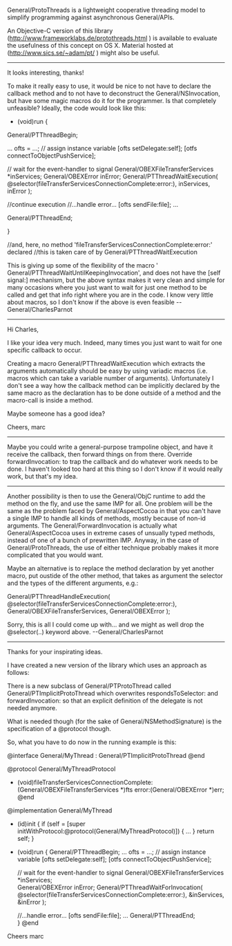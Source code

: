 General/ProtoThreads is a lightweight cooperative threading model to simplify programming against asynchronous General/APIs.

An Objective-C version of this library (http://www.frameworklabs.de/protothreads.html ) is available to evaluate the usefulness of this concept on OS X. Material hosted at (http://www.sics.se/~adam/pt/ ) might also be useful.


----

It looks interesting, thanks!

To make it really easy to use, it would be nice to not have to declare the callback method and to not have to deconstruct the General/NSInvocation, but have some magic macros do it for the programmer. Is that completely unfeasible? Ideally, the code would look like this:

    

- (void)run 
{ 

General/PTThreadBegin; 

...
ofts = ...; // assign instance variable 
[ofts setDelegate:self]; 
[otfs connectToObjectPushService]; 

// wait for the event-handler to signal
General/OBEXFileTransferServices *inServices; 
General/OBEXError inError; 
General/PTThreadWaitExecution(
	@selector(fileTransferServicesConnectionComplete:error:),
	inServices,
	inError ); 

//continue execution
//...handle error...
[ofts sendFile:file]; 
... 

General/PTThreadEnd; 

} 

//and, here, no method 'fileTransferServicesConnectionComplete:error:' declared
//this is taken care of by General/PTThreadWaitExecution



This is giving up some of the flexibility of the macro ' General/PTThreadWaitUntilKeepingInvocation', and does not have the [self signal:] mechanism, but the above syntax makes it very clean and simple for many occasions where you just want to wait for just one method to be called and get that info right where you are in the code. I know very little about macros, so I don't know if the above is even feasible --General/CharlesParnot

----

Hi Charles,

I like your idea very much. Indeed, many times you just want to wait for one specific callback to occur.

Creating a macro General/PTThreadWaitExecution which extracts the arguments automatically should be easy by using variadic macros (i.e. macros which can take a variable number of arguments). Unfortunately I don't see a way how the callback method can be implicitly declared by the same macro as the declaration has to be done outside of a method and the macro-call is inside a method.

Maybe someone has a good idea?

Cheers,
marc

----
Maybe you could write a general-purpose trampoline object, and have it receive the callback, then forward things on from there. Override     forwardInvocation: to trap the callback and do whatever work needs to be done. I haven't looked too hard at this thing so I don't know if it would really work, but that's my idea.

----
Another possibility is then to use the General/ObjC runtime to add the method on the fly, and use the same IMP for all. One problem will be the same as the problem faced by General/AspectCocoa in that you can't have a single IMP to handle all kinds of methods, mostly because of non-id arguments. The General/ForwardInvocation is actually what General/AspectCocoa uses in extreme cases of unsually typed methods, instead of one of a bunch of prewritten IMP. Anyway, in the case of General/ProtoThreads, the use of either technique probably makes it more complicated that you would want.

Maybe an alternative is to replace the method declaration by yet another macro, put oustide of the other method, that takes as argument the selector and the types of the different arguments, e.g.:

    
General/PTThreadHandleExecution(
	@selector(fileTransferServicesConnectionComplete:error:),
	General/OBEXFileTransferServices,
	General/OBEXError );


Sorry, this is all I could come up with... and we might as well drop the @selector(..) keyword above. --General/CharlesParnot

----
Thanks for your inspirating ideas.

I have created a new version of the library which uses an approach as follows:

There is a new subclass of General/PTProtoThread called General/PTImplicitProtoThread which overwrites respondsToSelector: and forwardInvocation: so that an explicit definition of the delegate is not needed anymore.

What is needed though (for the sake of General/NSMethodSignature) is the specification of a @protocol though.

So, what you have to do now in the running example is this:

    

@interface General/MyThread : General/PTImplicitProtoThread
@end

@protocol General/MyThreadProtocol
- (void)fileTransferServicesConnectionComplete:(General/OBEXFileTransferServices *)fts error:(General/OBEXError *)err;
@end

@implementation General/MyThread
- (id)init
{
  if (self = [super initWithProtocol:@protocol(General/MyThreadProtocol)]) {
    ...
  } 
  return self;
}
- (void)run
{
  General/PTThreadBegin; 
  ...
  ofts = ...; // assign instance variable 
  [ofts setDelegate:self]; 
  [otfs connectToObjectPushService]; 

  // wait for the event-handler to signal
  General/OBEXFileTransferServices *inServices;  
  General/OBEXError inError; 
  General/PTThreadWaitForInvocation(
	@selector(fileTransferServicesConnectionComplete:error:),
	&inServices, &inError ); 

  //...handle error...
  [ofts sendFile:file]; 
  ... 
  General/PTThreadEnd;    
}
@end


Cheers
marc